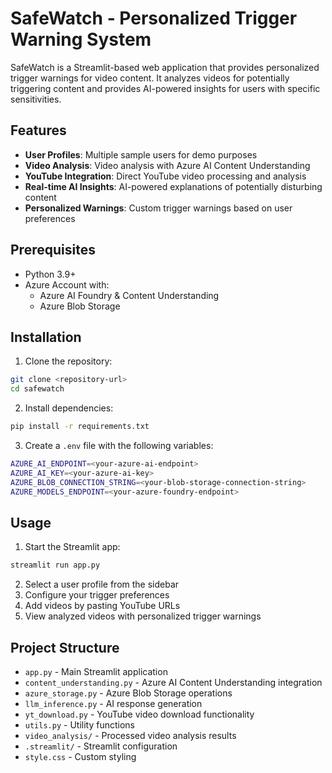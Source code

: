 # SafeWatch - Personalized Trigger Warning System

SafeWatch is a Streamlit-based web application that provides personalized trigger warnings for video content. It analyzes videos for potentially triggering content and provides AI-powered insights for users with specific sensitivities.

## Features

- **User Profiles**: Multiple sample users for demo purposes
- **Video Analysis**: Video analysis with Azure AI Content Understanding
- **YouTube Integration**: Direct YouTube video processing and analysis
- **Real-time AI Insights**: AI-powered explanations of potentially disturbing content
- **Personalized Warnings**: Custom trigger warnings based on user preferences

## Prerequisites

- Python 3.9+
- Azure Account with:
  - Azure AI Foundry & Content Understanding
  - Azure Blob Storage

## Installation

1. Clone the repository:
```sh
git clone <repository-url>
cd safewatch
```

2. Install dependencies:
```sh
pip install -r requirements.txt
```

3. Create a `.env` file with the following variables:
```sh
AZURE_AI_ENDPOINT=<your-azure-ai-endpoint>
AZURE_AI_KEY=<your-azure-ai-key>
AZURE_BLOB_CONNECTION_STRING=<your-blob-storage-connection-string>
AZURE_MODELS_ENDPOINT=<your-azure-foundry-endpoint>
```

## Usage

1. Start the Streamlit app:
```sh
streamlit run app.py
```

2. Select a user profile from the sidebar
3. Configure your trigger preferences
4. Add videos by pasting YouTube URLs
5. View analyzed videos with personalized trigger warnings

## Project Structure

- `app.py` - Main Streamlit application
- `content_understanding.py` - Azure AI Content Understanding integration
- `azure_storage.py` - Azure Blob Storage operations
- `llm_inference.py` - AI response generation
- `yt_download.py` - YouTube video download functionality
- `utils.py` - Utility functions
- `video_analysis/` - Processed video analysis results
- `.streamlit/` - Streamlit configuration
- `style.css` - Custom styling
